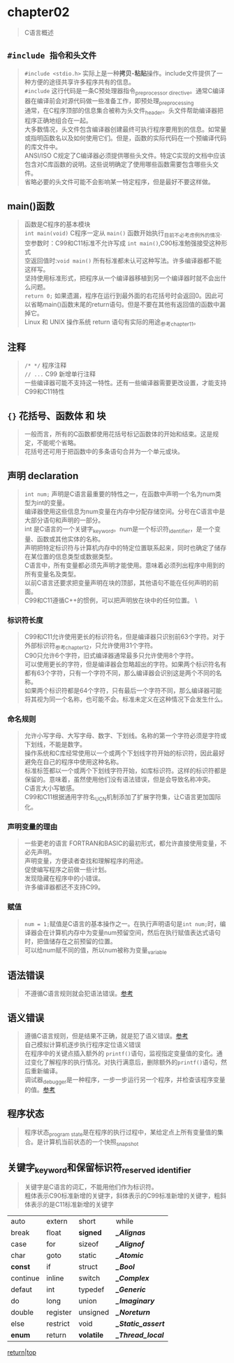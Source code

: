 # chapter02

> C语言概述

## `#include 指令和头文件`

> `#include <stdio.h>` 实际上是一种**拷贝-粘贴**操作。include文件提供了一种方便的途径共享许多程序共有的信息。 \
> `#include` 这行代码是一条C预处理器指令<sub>preprocessor directive</sub>。通常C编译器在编译前会对源代码做一些准备工作，即预处理<sub>preprocessing</sub> \
> 通常，在C程序顶部的信息集合被称为头文件<sub>header</sub>。头文件帮助编译器把程序正确地组合在一起。 \
> 大多数情况，头文件包含编译器创建最终可执行程序要用到的信息。如常量或指明函数名以及如何使用它们。但是，函数的实际代码在一个预编译代码的库文件中。 \
> ANSI/ISO C规定了C编译器必须提供哪些头文件。特定C实现的文档中应该包含对C库函数的说明。这些说明确定了使用哪些函数需要包含哪些头文件。 \
> 省略必要的头文件可能不会影响某一特定程序，但是最好不要这样做。

## main()函数

> 函数是C程序的基本模块 \
> `int main(void)` C程序一定从 `main()` 函数开始执行<sub>目前不必考虑例外的情况</sub>. \
> 空参数时：C99和C11标准不允许写成 `int main()`,C90标准勉强接受这种形式 \
> 空返回值时:`void main()` 所有标准都未认可这种写法。许多编译器都不能这样写。\
> 坚持使用标准形式，把程序从一个编译器移植到另一个编译器时就不会出什么问题。 \
> `return 0;` 如果遗漏，程序在运行到最外面的右花括号时会返回0。因此可以省略main()函数末尾的return语句。但是不要在其他有返回值的函数中漏掉它。 \
> Linux 和 UNIX 操作系统 return 语句有实际的用途<sub>参考chapter11</sub>。

## 注释

> `/* */` 程序注释 \
> `// ...` C99 新增单行注释 \
> 一些编译器可能不支持这一特性。还有一些编译器需要更改设置，才能支持C99和C11特性

## `{}` 花括号、函数体 和 块

> 一般而言，所有的C函数都使用花括号标记函数体的开始和结束。这是规定，不能呢个省略。 \
> 花括号还可用于把函数中的多条语句合并为一个单元或块。

## 声明 declaration

> `int num;` 声明是C语言最重要的特性之一，在函数中声明一个名为num类型为int的变量。 \
> 编译器使用这些信息为num变量在内存中分配存储空间。分号在C语言中是大部分语句和声明的一部分。 \
> int 是C语言的一个关键字<sub>keyword</sub>。num是一个标识符<sub>identifier</sub>，是一个变量、函数或其他实体的名称。 \
> 声明把特定标识符与计算机内存中的特定位置联系起来，同时也确定了储存在某位置的信息类型或数据类型。 \
> C语言中，所有变量都必须先声明才能使用。意味着必须列出程序中用到的所有变量名及类型。 \
> 以前C语言还要求把变量声明在块的顶部，其他语句不能在任何声明的前面。 \
> C99和C11遵循C++的惯例，可以把声明放在块中的任何位置。 \

### 标识符长度

> C99和C11允许使用更长的标识符名，但是编译器只识别前63个字符。对于外部标识符<sub>参考chapter12</sub>，只允许使用31个字符。 \
> C90只允许6个字符，旧式编译器通常最多只允许使用8个字符。 \
> 可以使用更长的字符，但是编译器会忽略超出的字符。如果两个标识符名有都有63个字符，只有一个字符不同，那么编译器会识别这是两个不同的名称。 \
> 如果两个标识符都是64个字符，只有最后一个字符不同，那么编译器可能将其视为同一个名称，也可能不会。标准未定义在这种情况下会发生什么。

### 命名规则

> 允许小写字母、大写字母、数字、下划线。名称的第一个字符必须是字符或下划线，不能是数字。 \
> 操作系统和C库经常使用以一个或两个下划线字符开始的标识符，因此最好避免在自己的程序中使用这种名称。 \
> 标准标签都以一个或两个下划线字符开始，如库标识符。这样的标识符都是保留的。意味着，虽然使用他们没有语法错误，但是会导致名称冲突。 \
> C语言大小写敏感。\
> C99和C11根据通用字符名<sub>UCN</sub>机制添加了扩展字符集，让C语言更加国际化。

### 声明变量的理由

> 一些更老的语言 FORTRAN和BASIC的最初形式，都允许直接使用变量，不必先声明。 \
> 声明变量，方便读者查找和理解程序的用途。 \
> 促使编写程序之前做一些计划。 \
> 发现隐藏在程序中的小错误。 \
> 许多编译器都还不支持C99。

### 赋值

> `num = 1;`赋值是C语言的基本操作之一。在执行声明语句是`int num;`时，编译器会在计算机内存中为变量num预留空间，然后在执行赋值表达式语句时，把值储存在之前预留的位置。 \
> 可以给num赋不同的值，所以num被称为变量<sub>variable</sub>

## 语法错误

> 不遵循C语言规则就会犯语法错误。[参考](0204_nogood.c)

## 语义错误

> 遵循C语言规则，但是结果不正确，就是犯了语义错误。[参考](0205_stillbad.c) \
> 自己模拟计算机逐步执行程序定位语义错误 \
> 在程序中的关键点插入额外的 `printf()`语句，监视指定变量值的变化。通过变化了解程序的执行情况。对执行满意后，删除额外的`printf()`语句，然后重新编译。 \
> 调试器<sub>debugger</sub>是一种程序，一步一步运行另一个程序，并检查该程序变量的值。[参考](https://bougainvilleas.github.io/lotus/c.html#gdb)

## 程序状态

> 程序状态<sub>program state</sub>是在程序的执行过程中，某给定点上所有变量值的集合。是计算机当前状态的一个快照<sub>snapshot</sub>

## 关键字<sub>keyword</sub>和保留标识符<sub>reserved identifier</sub>

> 关键字是C语言的词汇，不能用他们作为标识符。 \
> 粗体表示C90标准新增的关键字，斜体表示的C99标准新增的关键字，粗斜体表示的是C11标准新增的关键字

|||||
|:---|:---|:---|:---|
|auto|extern|short|while|
|break|float|**signed**|***_Alignas***|
|case|for|sizeof|***_Alignof***|
|char|goto|static|***_Atomic***|
|**const**|if|struct|***_Bool***|
|continue|inline|switch|***_Complex***|
|defaut|int|typedef|***_Generic***|
|do|long|union|***_Imaginary***|
|double|register|unsigned|***_Noreturn***|
|else|restrict|void|***_Static_assert***|
|**enum**|return|**volatile**|***_Thread_local***|

[return](../README.md)|[top](#chapter02)

